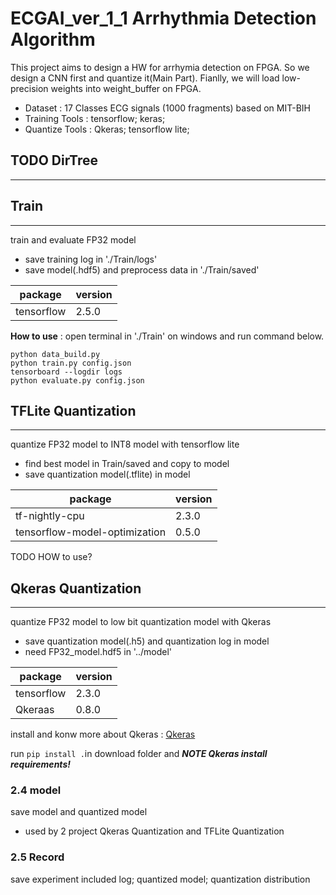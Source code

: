 # ECGAI_ver_1_1 Arrhythmia Detection Algorithm
This project aims to design a HW for arrhymia detection on FPGA.
So we design a CNN first and quantize it(Main Part).
Fianlly, we will load low-precision weights into weight_buffer on FPGA. 

* Dataset : 17 Classes ECG signals (1000 fragments) based on MIT-BIH
* Training Tools : tensorflow; keras;
* Quantize Tools : Qkeras; tensorflow lite;


## TODO DirTree
---


## Train
---
train and evaluate FP32 model
* save training log in './Train/logs'
* save model(.hdf5) and preprocess data in './Train/saved'

package|version
---|---
tensorflow|2.5.0

**How to use** : open terminal in './Train' on windows and run command below.
```
python data_build.py
python train.py config.json
tensorboard --logdir logs
python evaluate.py config.json
```
  
## TFLite Quantization
---
quantize FP32 model to INT8 model with tensorflow lite
* find best model in Train/saved and copy to model
* save quantization model(.tflite) in model


package|version
---|---
tf-nightly-cpu|2.3.0
tensorflow-model-optimization|0.5.0

TODO HOW to use? 


## Qkeras Quantization
---
quantize FP32 model to low bit quantization model with Qkeras
* save quantization model(.h5) and quantization log in model
* need FP32_model.hdf5 in '../model'

package|version
---|---
tensorflow|2.3.0
Qkeraas|0.8.0

install and konw more about Qkeras : [Qkeras](https://github.com/google/qkeras)

run `pip install .`in download folder and ***NOTE Qkeras install requirements!***


### 2.4 model
save model and quantized model
* used by 2 project  Qkeras Quantization and TFLite Quantization


### 2.5 Record
save experiment included log; quantized model; quantization distribution